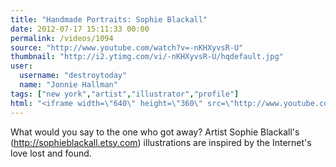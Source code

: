 ```yaml
---
title: "Handmade Portraits: Sophie Blackall"
date: 2012-07-17 15:11:33 00:00
permalink: /videos/1094
source: "http://www.youtube.com/watch?v=-nKHXyvsR-U"
thumbnail: "http://i2.ytimg.com/vi/-nKHXyvsR-U/hqdefault.jpg"
user:
  username: "destroytoday"
  name: "Jonnie Hallman"
tags: ["new york","artist","illustrator","profile"]
html: "<iframe width=\"640\" height=\"360\" src=\"http://www.youtube.com/embed/-nKHXyvsR-U?wmode=transparent&fs=1&feature=oembed\" frameborder=\"0\" allowfullscreen></iframe>"
---
```


What would you say to the one who got away? Artist Sophie Blackall's (http://sophieblackall.etsy.com) illustrations are inspired by the Internet's love lost and found.